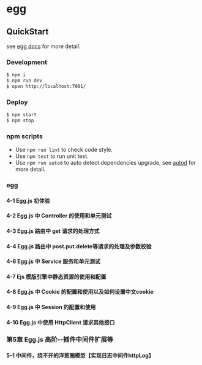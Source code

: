 # egg

## QuickStart

<!-- add docs here for user -->

see [egg docs][egg] for more detail.

### Development

```bash
$ npm i
$ npm run dev
$ open http://localhost:7001/
```

### Deploy

```bash
$ npm start
$ npm stop
```

### npm scripts

- Use `npm run lint` to check code style.
- Use `npm test` to run unit test.
- Use `npm run autod` to auto detect dependencies upgrade, see [autod](https://www.npmjs.com/package/autod) for more detail.

[egg]: https://eggjs.org

### egg

#### 4-1 Egg.js 初体验

#### 4-2 Egg.js 中 Controller 的使用和单元测试

#### 4-3 Egg.js 路由中 get 请求的处理方式

#### 4-4 Egg.js 路由中 post.put.delete等请求的处理及参数校验

#### 4-6 Egg.js 中 Service 服务和单元测试

#### 4-7 Ejs 模版引擎中静态资源的使用和配置

#### 4-8 Egg.js 中 Cookie 的配置和使用以及如何设置中文cookie

#### 4-9 Egg.js 中 Session 的配置和使用

#### 4-10 Egg.js 中使用 HttpClient 请求其他接口 

### 第5章 Egg.js 高阶--插件中间件扩展等

#### 5-1 中间件，绕不开的洋葱圈模型【实现日志中间件httpLog】